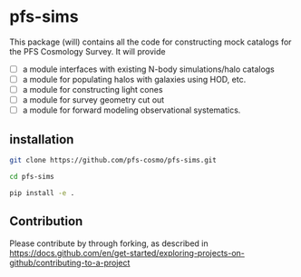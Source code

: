 # pfs-sims
This package (will) contains all the code for constructing mock catalogs for the PFS Cosmology Survey. It will provide 
- [ ] a module interfaces with existing N-body simulations/halo catalogs
- [ ] a module for populating halos with galaxies using HOD, etc.
- [ ] a module for constructing light cones
- [ ] a module for survey geometry cut out
- [ ] a module for forward modeling observational systematics.

## installation 
```bash 
git clone https://github.com/pfs-cosmo/pfs-sims.git

cd pfs-sims 

pip install -e . 
```

## Contribution
Please contribute by through forking, as described in https://docs.github.com/en/get-started/exploring-projects-on-github/contributing-to-a-project
